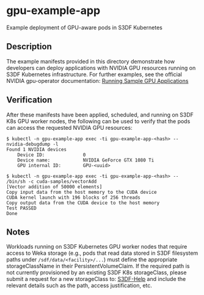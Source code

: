 # gpu-example-app
Example deployment of GPU-aware pods in S3DF Kubernetes

## Description

The example manifests provided in this directory demonstrate how developers can deploy applications with NVIDIA GPU resources running on S3DF Kubernetes infrastructure. For further examples, see the official NVIDIA gpu-operator documentation: [Running Sample GPU Applications](https://docs.nvidia.com/datacenter/cloud-native/gpu-operator/latest/getting-started.html#verification-running-sample-gpu-applications)

## Verification

After these manifests have been applied, scheduled, and running on S3DF K8s GPU worker nodes, the following can be used to verify that the pods can access the requested NVIDIA GPU resources:

```
$ kubectl -n gpu-example-app exec -ti gpu-example-app-<hash> -- nvidia-debugdump -l
Found 1 NVIDIA devices
    Device ID:              0
    Device name:            NVIDIA GeForce GTX 1080 Ti
    GPU internal ID:        GPU-<uuid>

$ kubectl -n gpu-example-app exec -ti gpu-example-app-<hash> -- /bin/sh -c cuda-samples/vectorAdd
[Vector addition of 50000 elements]
Copy input data from the host memory to the CUDA device
CUDA kernel launch with 196 blocks of 256 threads
Copy output data from the CUDA device to the host memory
Test PASSED
Done
```

## Notes
Workloads running on S3DF Kubernetes GPU worker nodes that require access to Weka storage (e.g., pods that read data stored in S3DF filesystem paths under `/sdf/data/<facility>/...`) must define the appropriate storageClassName in their PersistentVolumeClaim. If the required path is not currently provisioned by an existing S3DF K8s storageClass, please submit a request for a new storageClass to: [S3DF-Help](emailto:s3df-help@slac.stanford.edu) and include the relevant details such as the path, access justification, etc.
